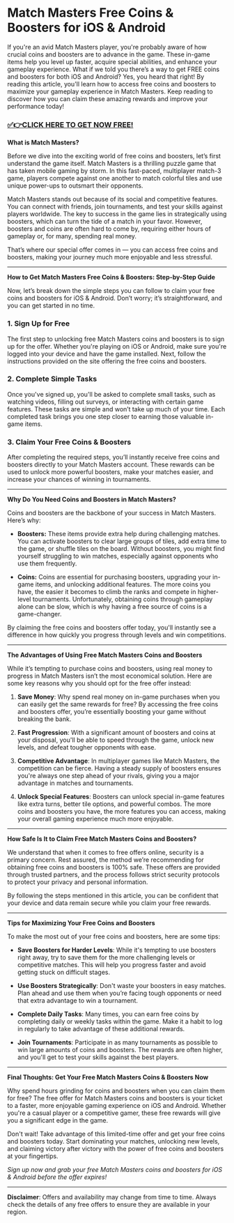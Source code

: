 # Match Masters Free Coins & Boosters for iOS & Android

If you're an avid Match Masters player, you're probably aware of how crucial coins and boosters are to advance in the game. These in-game items help you level up faster, acquire special abilities, and enhance your gameplay experience. What if we told you there’s a way to get FREE coins and boosters for both iOS and Android? Yes, you heard that right! By reading this article, you'll learn how to access free coins and boosters to maximize your gameplay experience in Match Masters. Keep reading to discover how you can claim these amazing rewards and improve your performance today!

### [✅👉CLICK HERE TO GET NOW FREE!](https://freeforyou.xyz/match/masters/coins/)

**What is Match Masters?**

Before we dive into the exciting world of free coins and boosters, let’s first understand the game itself. Match Masters is a thrilling puzzle game that has taken mobile gaming by storm. In this fast-paced, multiplayer match-3 game, players compete against one another to match colorful tiles and use unique power-ups to outsmart their opponents.

Match Masters stands out because of its social and competitive features. You can connect with friends, join tournaments, and test your skills against players worldwide. The key to success in the game lies in strategically using boosters, which can turn the tide of a match in your favor. However, boosters and coins are often hard to come by, requiring either hours of gameplay or, for many, spending real money.

That’s where our special offer comes in — you can access free coins and boosters, making your journey much more enjoyable and less stressful.

---

**How to Get Match Masters Free Coins & Boosters: Step-by-Step Guide**

Now, let’s break down the simple steps you can follow to claim your free coins and boosters for iOS & Android. Don’t worry; it’s straightforward, and you can get started in no time.

### 1. **Sign Up for Free**
The first step to unlocking free Match Masters coins and boosters is to sign up for the offer. Whether you're playing on iOS or Android, make sure you're logged into your device and have the game installed. Next, follow the instructions provided on the site offering the free coins and boosters.

### 2. **Complete Simple Tasks**
Once you've signed up, you'll be asked to complete small tasks, such as watching videos, filling out surveys, or interacting with certain game features. These tasks are simple and won’t take up much of your time. Each completed task brings you one step closer to earning those valuable in-game items.

### 3. **Claim Your Free Coins & Boosters**
After completing the required steps, you’ll instantly receive free coins and boosters directly to your Match Masters account. These rewards can be used to unlock more powerful boosters, make your matches easier, and increase your chances of winning in tournaments.

---

**Why Do You Need Coins and Boosters in Match Masters?**

Coins and boosters are the backbone of your success in Match Masters. Here’s why:

- **Boosters:** These items provide extra help during challenging matches. You can activate boosters to clear large groups of tiles, add extra time to the game, or shuffle tiles on the board. Without boosters, you might find yourself struggling to win matches, especially against opponents who use them frequently.

- **Coins:** Coins are essential for purchasing boosters, upgrading your in-game items, and unlocking additional features. The more coins you have, the easier it becomes to climb the ranks and compete in higher-level tournaments. Unfortunately, obtaining coins through gameplay alone can be slow, which is why having a free source of coins is a game-changer.

By claiming the free coins and boosters offer today, you'll instantly see a difference in how quickly you progress through levels and win competitions.

---

**The Advantages of Using Free Match Masters Coins and Boosters**

While it’s tempting to purchase coins and boosters, using real money to progress in Match Masters isn’t the most economical solution. Here are some key reasons why you should opt for the free offer instead:

1. **Save Money**: Why spend real money on in-game purchases when you can easily get the same rewards for free? By accessing the free coins and boosters offer, you’re essentially boosting your game without breaking the bank.

2. **Fast Progression**: With a significant amount of boosters and coins at your disposal, you'll be able to speed through the game, unlock new levels, and defeat tougher opponents with ease.

3. **Competitive Advantage**: In multiplayer games like Match Masters, the competition can be fierce. Having a steady supply of boosters ensures you're always one step ahead of your rivals, giving you a major advantage in matches and tournaments.

4. **Unlock Special Features**: Boosters can unlock special in-game features like extra turns, better tile options, and powerful combos. The more coins and boosters you have, the more features you can access, making your overall gaming experience much more enjoyable.

---

**How Safe Is It to Claim Free Match Masters Coins and Boosters?**

We understand that when it comes to free offers online, security is a primary concern. Rest assured, the method we’re recommending for obtaining free coins and boosters is 100% safe. These offers are provided through trusted partners, and the process follows strict security protocols to protect your privacy and personal information.

By following the steps mentioned in this article, you can be confident that your device and data remain secure while you claim your free rewards.

---

**Tips for Maximizing Your Free Coins and Boosters**

To make the most out of your free coins and boosters, here are some tips:

- **Save Boosters for Harder Levels**: While it's tempting to use boosters right away, try to save them for the more challenging levels or competitive matches. This will help you progress faster and avoid getting stuck on difficult stages.

- **Use Boosters Strategically**: Don't waste your boosters in easy matches. Plan ahead and use them when you’re facing tough opponents or need that extra advantage to win a tournament.

- **Complete Daily Tasks**: Many times, you can earn free coins by completing daily or weekly tasks within the game. Make it a habit to log in regularly to take advantage of these additional rewards.

- **Join Tournaments**: Participate in as many tournaments as possible to win large amounts of coins and boosters. The rewards are often higher, and you'll get to test your skills against the best players.

---

**Final Thoughts: Get Your Free Match Masters Coins & Boosters Now**

Why spend hours grinding for coins and boosters when you can claim them for free? The free offer for Match Masters coins and boosters is your ticket to a faster, more enjoyable gaming experience on iOS and Android. Whether you're a casual player or a competitive gamer, these free rewards will give you a significant edge in the game.

Don't wait! Take advantage of this limited-time offer and get your free coins and boosters today. Start dominating your matches, unlocking new levels, and claiming victory after victory with the power of free coins and boosters at your fingertips.

*Sign up now and grab your free Match Masters coins and boosters for iOS & Android before the offer expires!*

---

**Disclaimer**: Offers and availability may change from time to time. Always check the details of any free offers to ensure they are available in your region.
